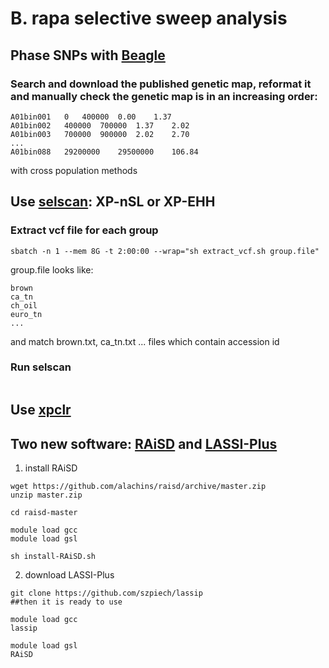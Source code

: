 # B. rapa selective sweep analysis

## Phase SNPs with [Beagle](https://faculty.washington.edu/browning/beagle/beagle.html#download)
### Search and download the published genetic map, reformat it and manually check the genetic map is in an increasing order:
```
A01bin001	0	400000	0.00	1.37
A01bin002	400000	700000	1.37	2.02
A01bin003	700000	900000	2.02	2.70
...
A01bin088	29200000	29500000	106.84
```


with cross population methods   

## Use [selscan](https://github.com/szpiech/selscan): XP-nSL or XP-EHH   
### Extract vcf file for each group
```
sbatch -n 1 --mem 8G -t 2:00:00 --wrap="sh extract_vcf.sh group.file"
```
group.file looks like:
```
brown
ca_tn
ch_oil
euro_tn
...
```
and match brown.txt, ca_tn.txt ... files which contain accession id

### Run selscan
```

```

## Use [xpclr](https://github.com/hardingnj/xpclr)    













## Two new software: [RAiSD](https://github.com/alachins/raisd) and [LASSI-Plus](https://github.com/szpiech/lassip)
1. install RAiSD
```
wget https://github.com/alachins/raisd/archive/master.zip
unzip master.zip

cd raisd-master

module load gcc
module load gsl

sh install-RAiSD.sh
```
2. download LASSI-Plus
```
git clone https://github.com/szpiech/lassip
##then it is ready to use
```

```
module load gcc
lassip 

module load gsl
RAiSD
```
